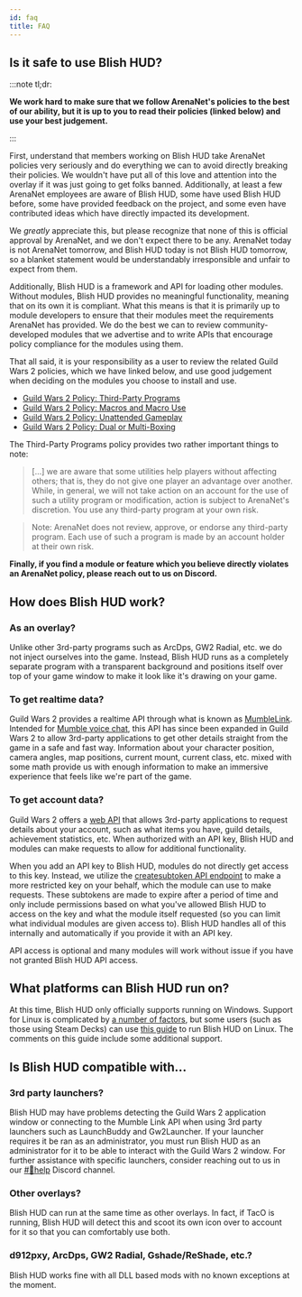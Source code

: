 ```yaml
---
id: faq
title: FAQ
---
```


## Is it safe to use Blish HUD?

:::note tl;dr:

**We work hard to make sure that we follow ArenaNet's policies to the best of our ability, but it is up to you to read their policies (linked below) and use your best judgement.**

:::

First, understand that members working on Blish HUD take ArenaNet policies very seriously and do everything we can to avoid directly breaking their policies.  We wouldn't have put all of this love and attention into the overlay if it was just going to get folks banned.  Additionally, at least a few ArenaNet employees are aware of Blish HUD, some have used Blish HUD before, some have provided feedback on the project, and some even have contributed ideas which have directly impacted its development.

We *greatly* appreciate this, but please recognize that none of this is official approval by ArenaNet, and we don't expect there to be any.  ArenaNet today is not ArenaNet tomorrow, and Blish HUD today is not Blish HUD tomorrow, so a blanket statement would be understandably irresponsible and unfair to expect from them.

Additionally, Blish HUD is a framework and API for loading other modules.  Without modules, Blish HUD provides no meaningful functionality, meaning that on its own it is compliant.  What this means is that it is primarily up to module developers to ensure that their modules meet the requirements ArenaNet has provided.  We do the best we can to review community-developed modules that we advertise and to write APIs that encourage policy compliance for the modules using them.

That all said, it is your responsibility as a user to review the related Guild Wars 2 policies, which we have linked below, and use good judgement when deciding on the modules you choose to install and use.
- [Guild Wars 2 Policy: Third-Party Programs](https://help.guildwars2.com/hc/en-us/articles/360013625034-Policy-Third-Party-Programs)
- [Guild Wars 2 Policy: Macros and Macro Use](https://help.guildwars2.com/hc/en-us/articles/360013762153-Policy-Macros-and-Macro-Use)
- [Guild Wars 2 Policy: Unattended Gameplay](https://help.guildwars2.com/hc/en-us/articles/360014185033-Policy-Unattended-Gameplay)
- [Guild Wars 2 Policy: Dual or Multi-Boxing](https://help.guildwars2.com/hc/en-us/articles/360013658134-Policy-Dual-or-Multi-Boxing)

The Third-Party Programs policy provides two rather important things to note:

> [...] we are aware that some utilities help players without affecting others; that is, they do not give one player an advantage over another. While, in general, we will not take action on an account for the use of such a utility program or modification, action is subject to ArenaNet's discretion. You use any third-party program at your own risk.

> Note: ArenaNet does not review, approve, or endorse any third-party program. Each use of such a program is made by an account holder at their own risk.

**Finally, if you find a module or feature which you believe directly violates an ArenaNet policy, please reach out to us on Discord.**

## How does Blish HUD work?

### As an overlay?

Unlike other 3rd-party programs such as ArcDps, GW2 Radial, etc. we do not inject ourselves into the game.  Instead, Blish HUD runs as a completely separate program with a transparent background and positions itself over top of your game window to make it look like it's drawing on your game.

### To get realtime data?

Guild Wars 2 provides a realtime API through what is known as [MumbleLink](https://wiki.guildwars2.com/wiki/API:MumbleLink).  Intended for [Mumble voice chat](https://www.mumble.info/), this API has since been expanded in Guild Wars 2 to allow 3rd-party applications to get other details straight from the game in a safe and fast way.  Information about your character position, camera angles, map positions, current mount, current class, etc. mixed with some math provide us with enough information to make an immersive experience that feels like we're part of the game.

### To get account data?

Guild Wars 2 offers a [web API](https://wiki.guildwars2.com/wiki/API:Main) that allows 3rd-party applications to request details about your account, such as what items you have, guild details, achievement statistics, etc.  When authorized with an API key, Blish HUD and modules can make requests to allow for additional functionality.

When you add an API key to Blish HUD, modules do not directly get access to this key.  Instead, we utilize the [createsubtoken API endpoint](https://wiki.guildwars2.com/wiki/API:2/createsubtoken) to make a more restricted key on your behalf, which the module can use to make requests.  These subtokens are made to expire after a period of time and only include permissions based on what you've allowed Blish HUD to access on the key and what the module itself requested (so you can limit what individual modules are given access to).  Blish HUD handles all of this internally and automatically if you provide it with an API key.

API access is optional and many modules will work without issue if you have not granted Blish HUD API access.

## What platforms can Blish HUD run on?

At this time, Blish HUD only officially supports running on Windows.  Support for Linux is complicated by [a number of factors](https://github.com/blish-hud/Blish-HUD/discussions/873#discussioncomment-6298349), but some users (such as those using Steam Decks) can use [this guide](https://gist.github.com/martinlabate/c4e6f08880a009f88dc1edaa4c6cd87a) to run Blish HUD on Linux.  The comments on this guide include some additional support.

## Is Blish HUD compatible with...

### 3rd party launchers?

Blish HUD may have problems detecting the Guild Wars 2 application window or connecting to the Mumble Link API when using 3rd party launchers such as LaunchBuddy and Gw2Launcher.  If your launcher requires it be ran as an administrator, you must run Blish HUD as an administrator for it to be able to interact with the Guild Wars 2 window.  For further assistance with specific launchers, consider reaching out to us in our [#💢help](https://discord.gg/qJdUhdG) Discord channel.

### Other overlays?

Blish HUD can run at the same time as other overlays.  In fact, if TacO is running, Blish HUD will detect this and scoot its own icon over to account for it so that you can comfortably use both.

### d912pxy, ArcDps, GW2 Radial, Gshade/ReShade, etc.?

Blish HUD works fine with all DLL based mods with no known exceptions at the moment.
